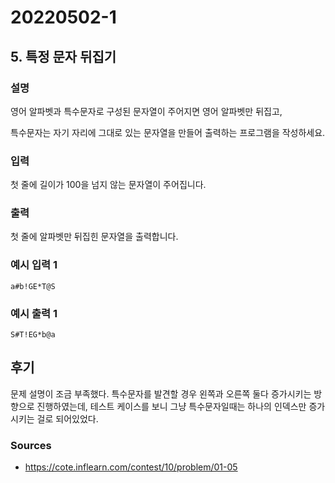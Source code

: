 # 20220502-1

## 5. 특정 문자 뒤집기

### 설명

영어 알파벳과 특수문자로 구성된 문자열이 주어지면 영어 알파벳만 뒤집고,

특수문자는 자기 자리에 그대로 있는 문자열을 만들어 출력하는 프로그램을 작성하세요.

### 입력

첫 줄에 길이가 100을 넘지 않는 문자열이 주어집니다.

### 출력

첫 줄에 알파벳만 뒤집힌 문자열을 출력합니다.

### 예시 입력 1

```
a#b!GE*T@S
```

### 예시 출력 1

```
S#T!EG*b@a
```

## 후기
문제 설명이 조금 부족했다. 특수문자를 발견할 경우 왼쪽과 오른쪽 둘다 증가시키는 방향으로 진행하였는데, 테스트 케이스를 보니 그냥 특수문자일때는 하나의 인덱스만 증가시키는 걸로 되어있었다.

### Sources

- https://cote.inflearn.com/contest/10/problem/01-05 

